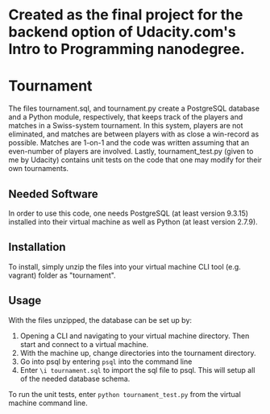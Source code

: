 # Created as the final project for the backend option of Udacity.com's Intro to Programming nanodegree.

# Tournament

The files tournament.sql, and tournament.py create a PostgreSQL database and a Python module, respectively, that keeps track 
of the players and matches in a Swiss-system tournament. In this system, players are not eliminated, and matches are between
players with as close a win-record as possible. Matches are 1-on-1 and the code was written assuming that an even-number of
players are involved. Lastly, tournament_test.py (given to me by Udacity) contains unit tests on the code that one may modify for their own tournaments.

## Needed Software

In order to use this code, one needs PostgreSQL (at least version 9.3.15)  installed into their virtual machine as well as
Python (at least version 2.7.9).

## Installation

To install, simply unzip the files into your virtual machine CLI tool (e.g. vagrant) folder as "tournament". 

## Usage
With the files unzipped, the database can be set up by:
1. Opening a CLI and navigating to your virtual machine directory. Then start and connect to a virtual machine. 
2. With the machine up, change directories into the tournament directory. 
3. Go into psql by entering `psql` into the command line
4. Enter `\i tournament.sql` to import the sql file to psql. This will setup all of the needed database schema. 

To run the unit tests, enter `python tournament_test.py` from the virtual machine command line.
